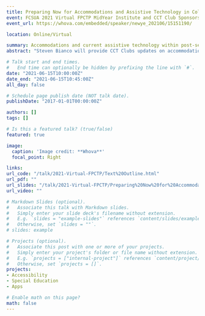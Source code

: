```yaml
---
title: Preparing Now for Accommodations and Assistive Technology in College
event: FCSUA 2021 Virtual FPCTP MidYear Institute and CCT Club Sponsors Annual Meeting
event_url: https://whova.com/embedded/speaker/newye_202106/15151190/

location: Online/Virtual

summary: Accommodations and current assistive technology within post-secondary education for students with disabilities, including students with intellectual disabilities.
abstract: "Steven Bianco will provide CCT Clubs updates on accommodations and current assistive technology used in colleges can be easily applied in secondary education for students with disabilities, including students with intellectual disabilities interested in attending an FPCTP. Steven's work centers on web accessibility, eLearning content, Assistive Technologies, and providing resources and guidance to promote increased access."

# Talk start and end times.
#   End time can optionally be hidden by prefixing the line with `#`.
date: "2021-06-15T10:00:00Z"
date_end: "2021-06-15T10:45:00Z"
all_day: false

# Schedule page publish date (NOT talk date).
publishDate: "2017-01-01T00:00:00Z"

authors: []
tags: []

# Is this a featured talk? (true/false)
featured: true

image:
  caption: 'Image credit: **Whova**'
  focal_point: Right

links:
url_code: "/talk/2021-Virtual-FPCTP/Text%20Outline.html"
url_pdf: ""
url_slides: "/talk/2021-Virtual-FPCTP/Preparing%20Now%20for%20Accommodations%20and%20Assistive%20Technology.pptx"
url_video: ""

# Markdown Slides (optional).
#   Associate this talk with Markdown slides.
#   Simply enter your slide deck's filename without extension.
#   E.g. `slides = "example-slides"` references `content/slides/example-slides.md`.
#   Otherwise, set `slides = ""`.
# slides: example

# Projects (optional).
#   Associate this post with one or more of your projects.
#   Simply enter your project's folder or file name without extension.
#   E.g. `projects = ["internal-project"]` references `content/project/deep-learning/index.md`.
#   Otherwise, set `projects = []`.
projects:
- Accessibility
- Special Education
- Apps

# Enable math on this page?
math: false
---
```


